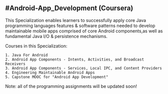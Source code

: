 #Android-App_Development (Coursera)
------------------------------------------------------------------------------

This Specialization enables learners to successfully apply core Java programming languages features & software patterns needed to develop maintainable mobile apps
comprised of core Android components,as well as fundamental Java I/O & persistence mechanisms.

Courses in this Specialization:

	1. Java For Android
	2. Android App Components - Intents, Activities, and Broadcast Receivers
	3. Android App Components - Services, Local IPC, and Content Providers
	4. Engineering Maintainable Android Apps
	5. Capstone MOOC for "Android App Development"
	
Note: all of the programming assignments will be updated soon!
